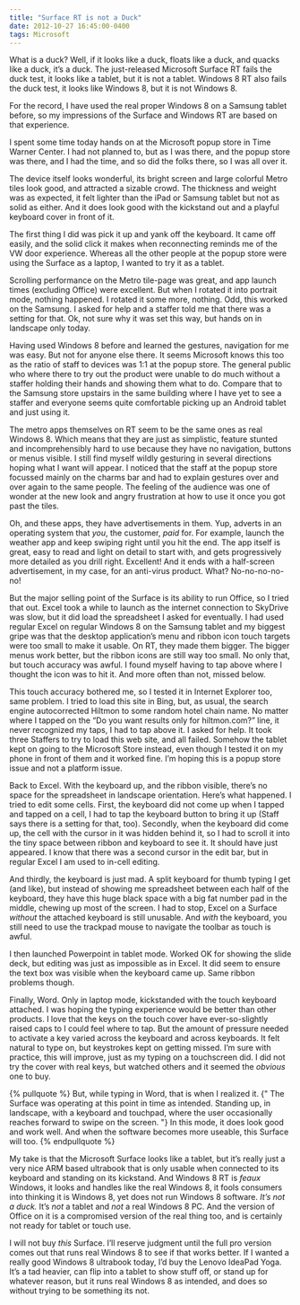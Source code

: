 ```yaml
---
title: "Surface RT is not a Duck"
date: 2012-10-27 16:45:00-0400
tags: Microsoft
---
```


What is a duck? Well, if it looks like a duck, floats like a duck, and quacks like a duck, it’s a duck. The just-released Microsoft Surface RT fails the duck test, it looks like a tablet, but it is not a tablet. Windows 8 RT also fails the duck test, it looks like Windows 8, but it is not Windows 8.

For the record, I have used the real proper Windows 8 on a Samsung tablet before, so my impressions of the Surface and Windows RT are based on that experience.

I spent some time today hands on at the Microsoft popup store in Time Warner Center. I had not planned to, but as I was there, and the popup store was there, and I had the time, and so did the folks there, so I was all over it. 

The device itself looks wonderful, its bright screen and large colorful Metro tiles look good, and attracted a sizable crowd. The thickness and weight was as expected, it felt lighter than the iPad or Samsung tablet but not as solid as either. And it does look good with the kickstand out and a playful keyboard cover in front of it.

The first thing I did was pick it up and yank off the keyboard. It came off easily, and the solid click it makes when reconnecting reminds me of the VW door experience. Whereas all the other people at the popup store were using the Surface as a laptop, I wanted to try it as a tablet.

Scrolling performance on the Metro tile-page was great, and app launch times (excluding Office) were excellent. But when I rotated it into portrait mode, nothing happened. I rotated it some more, nothing. Odd, this worked on the Samsung. I asked for help and a staffer told me that there was a setting for that. Ok, not sure why it was set this way, but hands on in landscape only today.

Having used Windows 8 before and learned the gestures, navigation for me was easy. But not for anyone else there. It seems Microsoft knows this too as the ratio of staff to devices was 1:1 at the popup store. The general public who where there to try out the product were unable to do much without a staffer holding their hands and showing them what to do. Compare that to the Samsung store upstairs in the same building where I have yet to see a staffer and everyone seems quite comfortable picking up an Android tablet and just using it.

The metro apps themselves on RT seem to be the same ones as real Windows 8. Which means that they are just as simplistic, feature stunted and incomprehensibly hard to use because they have no navigation, buttons or menus visible. I still find myself wildly gesturing in several directions hoping what I want will appear. I noticed that the staff at the popup store focussed mainly on the charms bar and had to explain gestures over and over again to the same people. The feeling of the audience was one of wonder at the new look and angry frustration at how to use it once you got past the tiles.

Oh, and these apps, they have advertisements in them. Yup, adverts in an operating system that *you*, the customer, *paid* for. For example, launch the weather app and keep swiping right until you hit the end. The app itself is great, easy to read and light on detail to start with, and gets progressively more detailed as you drill right. Excellent! And it ends with a half-screen advertisement, in my case, for an anti-virus product. What? No-no-no-no-no!

But the major selling point of the Surface is its ability to run Office, so I tried that out. Excel took a while to launch as the internet connection to SkyDrive was slow, but it did load the spreadsheet I asked for eventually. I had used regular Excel on regular Windows 8 on the Samsung tablet and my biggest gripe was that the desktop application’s menu and ribbon icon touch targets were too small to make it usable. On RT, they made them bigger. The bigger menus work better, but the ribbon icons are still way too small. No only that, but touch accuracy was awful. I found myself having to tap above where I thought the icon was to hit it. And more often than not, missed below.

This touch accuracy bothered me, so I tested it in Internet Explorer too, same problem. I tried to load this site in Bing, but, as usual, the search engine autocorrected Hiltmon to some random hotel chain name. No matter where I tapped on the “Do you want results only for hiltmon.com?” line, it never recognized my taps, I had to tap above it. I asked for help. It took three Staffers to try to load this web site, and all failed. Somehow the tablet kept on going to the Microsoft Store instead, even though I tested it on my phone in front of them and it worked fine. I’m hoping this is a popup store issue and not a platform issue.

Back to Excel. With the keyboard up, and the ribbon visible, there’s no space for the spreadsheet in landscape orientation. Here’s what happened. I tried to edit some cells. First, the keyboard did not come up when I tapped and tapped on a cell, I had to tap the keyboard button to bring it up (Staff says there is a setting for that, too). Secondly, when the keyboard did come up, the cell with the cursor in it was hidden behind it, so I had to scroll it into the tiny space between ribbon and keyboard to see it. It should have just appeared. I know that there was a second cursor in the edit bar, but in regular Excel I am used to in-cell editing.

And thirdly, the keyboard is just mad. A split keyboard for thumb typing I get (and like), but instead of showing me spreadsheet between each half of the keyboard, they have this huge black space with a big fat number pad in the middle, chewing up most of the screen. I had to stop, Excel on a Surface *without* the attached keyboard is still unusable. And *with* the keyboard, you still need to use the trackpad mouse to navigate the toolbar as touch is awful.

I then launched Powerpoint in tablet mode. Worked OK for showing the slide deck, but editing was just as impossible as in Excel. It did seem to ensure the text box was visible when the keyboard came up. Same ribbon problems though.

Finally, Word. Only in laptop mode, kickstanded with the touch keyboard attached. I was hoping the typing experience would be better than other products. I love that the keys on the touch cover have ever-so-slightly raised caps to I could feel where to tap. But the amount of pressure needed to activate a key varied across the keyboard and across keyboards. It felt natural to type on, but keystrokes kept on getting missed. I’m sure with practice, this will improve, just as my typing on a touchscreen did. I did not try the cover with real keys, but watched others and it seemed the *obvious* one to buy.

{% pullquote %}
But, while typing in Word, that is when I realized it. {" The Surface was operating at this point in time as intended. Standing up, in landscape, with a keyboard and touchpad, where the user occasionally reaches forward to swipe on the screen. "} In this mode, it does look good and work well. And when the software becomes more useable, this Surface will too.
{% endpullquote %}

My take is that the Microsoft Surface looks like a tablet, but it’s really just a very nice ARM based ultrabook that is only usable when connected to its keyboard and standing on its kickstand. And Windows 8 RT is *feaux* Windows, it looks and handles like the real Windows 8, it fools consumers into thinking it is Windows 8, yet does not run Windows 8 software. *It’s not a duck.* It’s *not* a tablet and *not* a real Windows 8 PC. And the version of Office on it is a compromised version of the real thing too, and is certainly not ready for tablet or touch use.

I will not buy *this* Surface. I’ll reserve judgment until the full pro version comes out that runs real Windows 8 to see if that works better. If I wanted a really good Windows 8 ultrabook today, I’d buy the Lenovo IdeaPad Yoga. It’s a tad heavier, can flip into a tablet to show stuff off, or stand up for whatever reason, but it runs real Windows 8 as intended, and does so without trying to be something its not.
